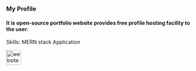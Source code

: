 ### My Profile
#### It is open-source portfolio website provides free profile hosting facility to the user.

Skills: MERN stack Application

[<img src='https://cdn.jsdelivr.net/npm/simple-icons@3.0.1/icons/icloud.svg' alt='website' height='40'>](https://myprofile01.herokuapp.com/)  


